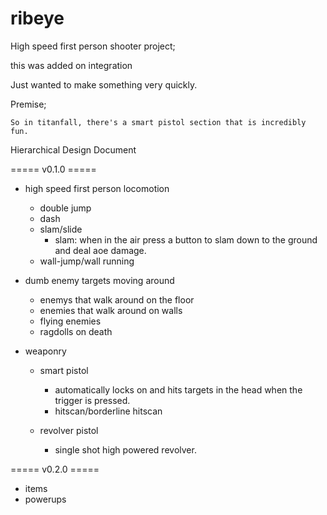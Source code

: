 # ribeye

High speed first person shooter project;

this was added on integration

Just wanted to make something very quickly.

Premise; 

    So in titanfall, there's a smart pistol section that is incredibly fun.

Hierarchical Design Document


===== v0.1.0 =====
 
- high speed first person locomotion
    - double jump
    - dash
    - slam/slide
        - slam: when in the air press a button to slam down to the ground and deal aoe damage.
    - wall-jump/wall running

- dumb enemy targets moving around
    - enemys that walk around on the floor
    - enemies that walk around on walls
    - flying enemies
    - ragdolls on death

- weaponry

    - smart pistol
        - automatically locks on and hits targets in the head when the trigger is pressed.
        - hitscan/borderline hitscan

    - revolver pistol
        - single shot high powered revolver.

===== v0.2.0 =====

- items
- powerups
